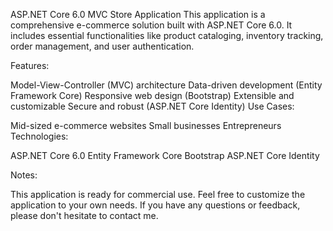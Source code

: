 ASP.NET Core 6.0 MVC Store Application
This application is a comprehensive e-commerce solution built with ASP.NET Core 6.0. It includes essential functionalities like product cataloging, inventory tracking, order management, and user authentication.

Features:

Model-View-Controller (MVC) architecture
Data-driven development (Entity Framework Core)
Responsive web design (Bootstrap)
Extensible and customizable
Secure and robust (ASP.NET Core Identity)
Use Cases:

Mid-sized e-commerce websites
Small businesses
Entrepreneurs
Technologies:

ASP.NET Core 6.0
Entity Framework Core
Bootstrap
ASP.NET Core Identity


Notes:

This application is ready for commercial use.
Feel free to customize the application to your own needs.
If you have any questions or feedback, please don't hesitate to contact me.
